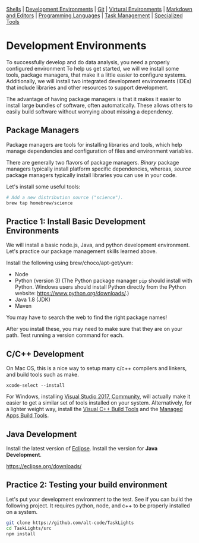 [Shells](Shells.md#shells) | [Development Environments](PackageManagers.md#development-environments) |  [Git](Git.md#git) | [Virtural Environments](Environments.md#environments) | [Markdown and Editors](MarkdownEditors.md#markdown) | [Programming Languages](Programming.md#programming) | [Task Management](OnlineTools.md#online-tools) | [Specialized Tools](SpecializedTools.md#specialized-tools) 

# Development Environments

To successfully develop and do data analysis, you need a properly configured environment To help us get started, we will we install some tools, package managers, that make it a little easier to configure systems.  Additionally, we will install two integrated development environments (IDEs) that include libraries and other resources to support development.

The advantage of having package managers is that it makes it easier to install large bundles of software, often automatically. These allows others to easily build software without worrying about missing a dependency.

## Package Managers

Package managers are tools for installing libraries and tools, which help manage dependencies and configuration of files and environment variables. 

There are generally two flavors of package managers. *Binary* package managers typically install platform specific dependencies, whereas, *source* package managers typically install libraries you can use in your code.

Let's install some useful tools:

```bash
# Add a new distribution source ("science"). 
brew tap homebrew/science
```

## Practice 1: Install Basic Development Environments

We will install a basic node.js, Java, and python development environment. Let's practice our package management skills learned above.

Install the following using brew/choco/apt-get/yum:

* Node
* Python (version 3) (The Python package manager `pip` should install with Python.  Windows users should install Python directly from the Python website: https://www.python.org/downloads/.)
* Java 1.8 (JDK)
* Maven

You may have to search the web to find the right package names!

After you install these, you may need to make sure that they are on your path.  Test running a version command for each.

## C/C++ Development

On Mac OS, this is a nice way to setup many c/c++ compilers and linkers, and build tools such as make.

```
xcode-select --install
```

For Windows, installing [Visual Studio 2017, Community](https://www.visualstudio.com/vs/community/), will actually make it easier to get a similar set of tools installed on your system. Alternatively, for a lighter weight way, install the [Visual C++ Build Tools](http://landinghub.visualstudio.com/visual-cpp-build-tools) and the [Managed Apps Build Tools](https://www.microsoft.com/en-us/download/details.aspx?id=48159).

## Java Development

Install the latest version of [Eclipse](http://www.eclipse.org/). Install the version for **Java Development**.

https://eclipse.org/downloads/

## Practice 2: Testing your build environment

Let's put your development environment to the test. See if you can build the following project. It requires python, node, and c++ to be properly installed on a system.

```bash
git clone https://github.com/alt-code/TaskLights
cd TaskLights/src
npm install
```
